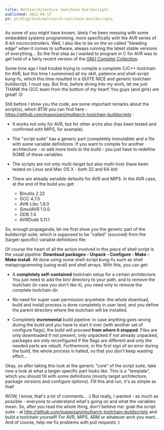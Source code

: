 ```yaml
---
title: Multiarchitecture toolchain buildscripts
published: 2012-04-17
pt: pt/blog/tech/multiarch-toolchain-buildscripts
---
```


As some of you might have known,
lately I've been messing with some embedded systems programming, more specifically with the AVR series of 8-bit microcontrollers.
Well, I also like to be on the so called "bleeding edge" when it comes to software,
always running the latest stable versions of everything...
So the first step as I wanted to program in C for AVR was to get hold of a fairly recent version of the [GNU Compiler Collection][1].

[1]: <http://gcc.gnu.org/>

Some time ago I had trouble trying to compile a complete C/C++ toolchain for AVR,
but this time I summoned all my skill, patience and shell-script kung-fu,
which this time resulted in a QUITE NICE and generic toolchain buildscript, I must say.
But first, before diving into my work, let me just THANK the GCC team from the bottom of my heart!
You guys (and girls) are great! :D

<!--more-->

Still before I show you the code, are some important remarks about the script(s),
which BTW you can find here - <https://github.com/joaopizani/multiarch-toolchain-buildscripts> :

  * It works not only for AVR, but for other archs also (has been tested and confirmed with MIPS, for example).

  * The "script suite" has a generic part (completely immutable) and a file with some variable definitions.
    If you want to compile for another architecture - or add more tools to the build - you just have to redefine SOME of these variables.

  * The scripts are not only multi-target but also multi-host (have been tested on Linux and Mac OS X - both 32 and 64-bit)

  * There are already sensible defaults for AVR and MIPS. In the AVR case, at the end of the build you get:
      + Binutils 2.22
      + GCC 4.7.0
      + AVR-Libc 1.8.0
      + SimulAVR 1.0.0
      + GDB 7.4
      + AVRDude 5.11.1

So, enough propaganda, let me first show you the generic part of the buildscript suite,
which is supposed to be "called" (sourced) from the (target-specific) variable definitions file:

<script src="http://gist-it.sudarmuthu.com/github/joaopizani/multiarch-toolchain-buildscripts/blob/master/build_toolchain.sh?slice=4:80&footer=no"></script>

Of course the heart of all the action involved in this piece of shell script is the usual pipeline:
**Download packages - Unpack - Configure - Make - Make install**.
All done using some shell-script kung-fu such as shell metaprogramming (using eval) and shell arrays.
With this, you can get:

  * A **completely self-contained** toolchain setup for a certain architecture.
    You just need to add the bin/ directory to your path, and to remove the toolchain (in case you don't like it),
    you need only to remove the complete toolchain dir.

  * No need for super-user permission anywhere: the whole download, build and install process is done completely in user land,
    and you define the parent directory where the toolchain will be installed.

  * Completely **incremental** build pipeline: in case anything goes wrong during the build and you have to start it over
    (with another set of configure flags), the build will proceed **from where it stopped**.
    Files are only downloaded if not present, only unpacked if not already unpacked,
    packages are only reconfigured if the flags are different and only the needed parts are rebuilt.
    Furthermore, in the first sign of an error during the build, the whole process is halted, so that you don't keep wasting effort...

Okay, so after taking this look at the generic "core" of the script suite, take now a look at what a target-specific part looks like.
This is a "template", which you should fill with some definitions (mostly target architecture, package versions and configure options).
Fill this and run, it's as simple as that!

<script src="http://gist-it.sudarmuthu.com/github/joaopizani/multiarch-toolchain-buildscripts/blob/master/build_template_toolchain.sh?slice=13:70&footer=no"></script>

WOW, I know, that's a lot of comments... :)
But really, I wanted - as much as possible - everyone to understand what's going on and what the variables mean.
So, after you read the whole thing, don't believe me:
grab the script suite - at <http://github.com/joaopizani/multiarch-toolchain-buildscripts> and build a toolchain yourself!
For AVR, MIPS, ARM or whatever arch you want...
And of course, help me fix problems with pull requests :)

